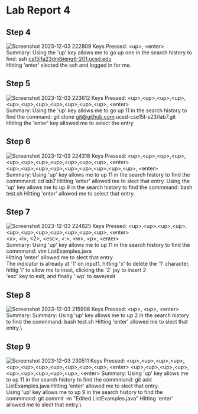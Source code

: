 # Lab Report 4

## Step 4
![Screenshot 2023-12-03 222809](https://github.com/no-ire/cse15l-lab-report-4/assets/146776005/4d8150cc-120d-4fab-ac02-3020fada90a5)
Keys Pressed: \<up\>, \<enter\>\
Summary: Using the 'up' key allows me to go up one in the search history to find: ssh cs15lfa23dn@ieng6-201.ucsd.edu\
Hitting 'enter' slected the ssh and logged in for me.

## Step 5
![Screenshot 2023-12-03 223612](https://github.com/no-ire/cse15l-lab-report-4/assets/146776005/157c06cd-9601-4359-9679-692003e30a72)
Keys Pressed: \<up\>,\<up\>,\<up\>,\<up\>,\<up\>,\<up\>,\<up\>,\<up\>,\<up\>,\<up\>,\<up\>, \<enter\>\
Summary: Using the 'up' key allows me to go up 11 in the search history to find the command: git clone git@github.com:ucsd-cse15l-s23/lab7.git\
Hitting the 'enter' key allowed me to select the entry

## Step 6
![Screenshot 2023-12-03 224318](https://github.com/no-ire/cse15l-lab-report-4/assets/146776005/1ca1ecee-f9e4-464b-985c-39afd5ac2758)
Keys Pressed: \<up\>,\<up\>,\<up\>,\<up\>,\<up\>,\<up\>,\<up\>,\<up\>,\<up\>,\<up\>,\<up\>, \<enter\>\
\<up\>,\<up\>,\<up\>,\<up\>,\<up\>,\<up\>,\<up\>,\<up\>,\<up\>, \<enter\>\
Summary: Using 'up' key allows me to up 11 in the search history to find the commmand: cd lab7
Hitting 'enter' allowed me to slect that entry.
Using the 'up' key allows me to up 9 in the search history to find the commmand: bash test.sh
Hitting 'enter' allowed me to select that entry.

## Step 7
![Screenshot 2023-12-03 224825](https://github.com/no-ire/cse15l-lab-report-4/assets/146776005/65afc357-f2d7-40b5-913f-2afb5be4b7c8)
Keys Pressed: \<up\>,\<up\>,\<up\>,\<up\>,\<up\>,\<up\>,\<up\>,\<up\>,\<up\>,\<up\>,\<up\>, \<enter\>\
\<x\>, \<i\>, \<2\>, \<esc\>, \<:\>, \<w\>, \<p\>, \<enter\>\
Summary: Using 'up' key allows me to up 11 in the search history to find the commmand: vim ListExamples.java\
Hitting 'enter' allowed me to slect that entry.\
The indicator is already at '1' on input1, hitting 'x' to delete the '1' character, hittig 'i' to allow me to inset, clicking the '2' jey to insert 2\
'esc' key to exit, and finally ':wp' to save/exit

## Step 8
![Screenshot 2023-12-03 215908](https://github.com/no-ire/cse15l-lab-report-4/assets/146776005/5e788ced-3c00-4415-9f31-5733eebcf542)
Keys Pressed: \<up\>, \<up\>, \<enter\>
Summary: Summary: Using 'up' key allows me to up 2 in the search history to find the commmand: bash test.sh
Hitting 'enter' allowed me to slect that entry.\

## Step 9
![Screenshot 2023-12-03 230511](https://github.com/no-ire/cse15l-lab-report-4/assets/146776005/5a45fcc8-cca4-49e8-9fb3-00237e305dc7)
Keys Pressed: \<up\>,\<up\>,\<up\>,\<up\>,\<up\>,\<up\>,\<up\>,\<up\>,\<up\>,\<up\>,\<up\>, \<enter\>
\<up\>,\<up\>,\<up\>,\<up\>,\<up\>,\<up\>,\<up\>,\<up\>,\<up\>, \<enter\>
Summary: Using 'up' key allows me to up 11 in the search history to find the commmand: git add ListExamples.java
Hitting 'enter' allowed me to slect that entry.\
Using 'up' key allows me to up 9 in the search history to find the commmand: git commit -m "Edited ListExamples.java"
Hitting 'enter' allowed me to slect that entry.\
